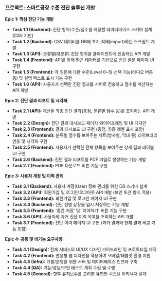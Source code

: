 ### **프로젝트: 스마트공장 수준 진단 솔루션 개발**

**Epic 1: 핵심 진단 기능 개발**
*   **Task 1.1 (Backend):** 진단 항목/수준/점수를 저장할 데이터베이스 스키마 설계 (CSV 기반)
*   **Task 1.2 (Backend):** CSV 데이터를 DB에 초기 적재(import)하는 스크립트 개발
*   **Task 1.3 (API):** 분류별(대분류) 진단 항목을 클라이언트에 전송하는 API 개발
*   **Task 1.4 (Frontend):** API를 통해 받은 데이터를 기반으로 진단 질문 페이지 UI 구현
*   **Task 1.5 (Frontend):** 각 질문에 대한 수준(Level 0~5) 선택 기능(라디오 버튼 등) 및 설명 텍스트 표시 기능 구현
*   **Task 1.6 (API):** 사용자가 선택한 진단 결과를 서버로 전송하고 점수를 계산하는 API 개발

**Epic 2: 진단 결과 리포트 및 시각화**
*   **Task 2.1 (API):** 계산된 최종 진단 결과(총점, 분류별 점수 등)를 조회하는 API 개발
*   **Task 2.2 (Design):** 진단 결과 대시보드 페이지 와이어프레임 및 UI 디자인
*   **Task 2.3 (Frontend):** 결과 대시보드 UI 구현 (총점, 최종 레벨 표시 포함)
*   **Task 2.4 (Frontend):** 분류별 점수를 보여주는 차트(방사형, 막대 등) 라이브러리 연동 및 시각화 구현
*   **Task 2.5 (Frontend):** 사용자가 선택한 전체 항목을 보여주는 상세 결과 테이블 UI 구현
*   **Task 2.6 (Backend):** 진단 결과 리포트를 PDF 파일로 생성하는 기능 개발
*   **Task 2.7 (Frontend):** PDF 다운로드 버튼 기능 구현

**Epic 3: 사용자 계정 및 이력 관리**
*   **Task 3.1 (Backend):** 사용자 계정(User) 정보 관리를 위한 DB 스키마 설계
*   **Task 3.2 (API):** 회원가입 및 로그인/로그아웃 API 개발 (보안 토큰 방식 적용)
*   **Task 3.3 (Frontend):** 회원가입 및 로그인 페이지 UI 구현
*   **Task 3.4 (Backend):** 진단 진행 상황을 임시 저장하는 기능 개발
*   **Task 3.5 (Frontend):** '중간 저장' 및 '이어하기' 버튼 기능 구현
*   **Task 3.6 (API):** 사용자의 과거 진단 이력 목록을 조회하는 API 개발
*   **Task 3.7 (Frontend):** 진단 이력 페이지 UI 구현 (과거 결과와 현재 결과 비교 기능 포함)

**Epic 4: 공통 및 비기능 요구사항**
*   **Task 4.1 (Design):** 전체 서비스의 UI/UX 디자인 가이드라인 및 프로토타입 제작
*   **Task 4.2 (Frontend):** 반응형 웹 디자인을 적용하여 모바일/태블릿 환경 지원
*   **Task 4.3 (Infra):** 개발/운영을 위한 서버 및 데이터베이스 인프라 구축
*   **Task 4.4 (QA):** 기능/성능/보안 테스트 계획 수립 및 수행
*   **Task 4.5 (General):** 향후 유지보수를 고려한 유연한 시스템 아키텍처 설계